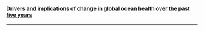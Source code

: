 #### [Drivers and implications of change in global ocean health over the past five years](http://journals.plos.org/plosone/article?id=10.1371/journal.pone.0175739)

<hr> 

<font size = 2>
